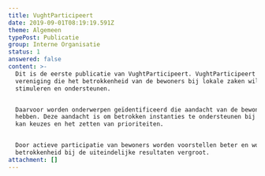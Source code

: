 ```yaml
---
title: VughtParticipeert
date: 2019-09-01T08:19:19.591Z
theme: Algemeen
typePost: Publicatie
group: Interne Organisatie
status: 1
answered: false
content: >-
  Dit is de eerste publicatie van VughtParticipeert. VughtParticipeert is een
  vereniging die het betrokkenheid van de bewoners bij lokale zaken wil
  stimuleren en ondersteunen.


  Daarvoor worden onderwerpen geïdentificeerd die aandacht van de bewoners nodig
  hebben. Deze aandacht is om betrokken instanties te ondersteunen bij het maken
  kan keuzes en het zetten van prioriteiten.


  Door actieve participatie van bewoners worden voorstellen beter en wordt de
  betrokkenheid bij de uiteindelijke resultaten vergroot.
attachment: []
---
```


